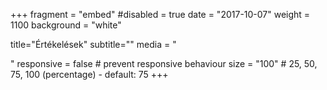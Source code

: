 +++
fragment = "embed"
#disabled = true
date = "2017-10-07"
weight = 1100
background = "white"

title="Értékelések"
subtitle=""
media = "<div class='sk-ww-google-reviews' data-embed-id='182620'></div><script src='https://widgets.sociablekit.com/google-reviews/widget.js' async defer></script>"
responsive = false # prevent responsive behaviour
size = "100" # 25, 50, 75, 100 (percentage) - default: 75
+++

